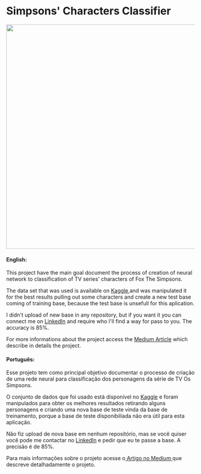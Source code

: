 # Simpsons' Characters Classifier
<p align="center">
 <img align = "center" src="https://raw.githubusercontent.com/lejoaoconte/Deep-Learning/master/Simpsons%20Characters%20Classifier/simpsons.png"
       width="600px">
</p>

#### English:
<p>
  This project have the main goal document the process of creation of neural network to classification of TV series' characters of Fox The Simpsons.
</p>
<p>
  The data set that was used is available on <a href="https://www.kaggle.com/alexattia/the-simpsons-characters-dataset" target = "_blank"> Kaggle </a> and was manipulated it for the best results pulling out some characters and create a new test base coming of training base, because the test base is unsefull for this aplication.
</p>
<p>
 I didn't upload of new base in any repository, but if you want it you can connect me on <a href="https://www.linkedin.com/in/lejoaoconte/" target = "_blank">LinkedIn</a> and require who I'll find a way for pass to you. The accuracy is 85%.
</p>
 <p>
    For more informations about the project access the <a href="https://medium.com/jo%C3%A3o-pedro-sobrinho/simpsons-characters-classifier-with-convolutional-neural-network-in-keras-library-36a6dd5791c6" target = "_blank">Medium Article</a> which describe in details the project. 
 </p>
 
 #### Português:
 <p>
  Esse projeto tem como principal objetivo documentar o processo de criação de uma rede neural para classificação dos personagens da série de TV Os Simpsons.
  </p>
  <p>
 O conjunto de dados que foi usado está disponível no <a href="https://www.kaggle.com/alexattia/the-simpsons-characters-dataset" target = "_blank">Kaggle</a> e foram manipulados para obter os melhores resultados retirando alguns personagens e criando uma nova base de teste vinda da base de treinamento, porque a base de teste disponibiliada não era útil para esta aplicação.
  </p>
  <p>
Não fiz upload de nova base em nenhum repositório, mas se você quiser você pode me contactar no <a href="https://www.linkedin.com/in/lejoaoconte/" target = "_blank">LinkedIn<a/> e pedir que eu te passe a base. A precisão é de 85%.
  </p>
  <p>
Para mais informações sobre o projeto acesse o<a href="https://medium.com/jo%C3%A3o-pedro-sobrinho/simpsons-characters-classifier-with-convolutional-neural-network-in-keras-library-36a6dd5791c6" target = "_blank"> Artigo no Medium <a/>que descreve detalhadamente o projeto.
    </p>
